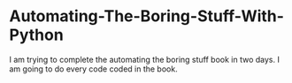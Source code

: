 # Automating-The-Boring-Stuff-With-Python
I am trying to complete the automating the boring stuff book in two days. I am going to do every code coded in the book. 
